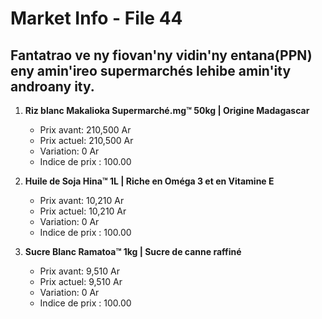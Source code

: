 # Market Info - File 44

## Fantatrao ve ny fiovan'ny vidin'ny entana(PPN) eny amin'ireo supermarchés lehibe amin'ity androany ity.

1. **Riz blanc Makalioka Supermarché.mg™ 50kg | Origine Madagascar**
   - Prix avant: 210,500 Ar
   - Prix actuel: 210,500 Ar
   - Variation: 0 Ar
   - Indice de prix : 100.00

2. **Huile de Soja Hina™ 1L | Riche en Oméga 3 et en Vitamine E**
   - Prix avant: 10,210 Ar
   - Prix actuel: 10,210 Ar
   - Variation: 0 Ar
   - Indice de prix : 100.00

3. **Sucre Blanc Ramatoa™ 1kg | Sucre de canne raffiné**
   - Prix avant: 9,510 Ar
   - Prix actuel: 9,510 Ar
   - Variation: 0 Ar
   - Indice de prix : 100.00

